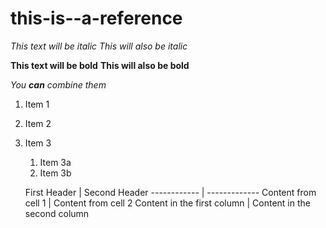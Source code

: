 # this-is--a-reference

*This text will be italic*
_This will also be italic_

**This text will be bold**
__This will also be bold__

_You **can** combine them_

1. Item 1
1. Item 2
1. Item 3
   1. Item 3a
   1. Item 3b
   
   First Header | Second Header
------------ | -------------
Content from cell 1 | Content from cell 2
Content in the first column | Content in the second column
